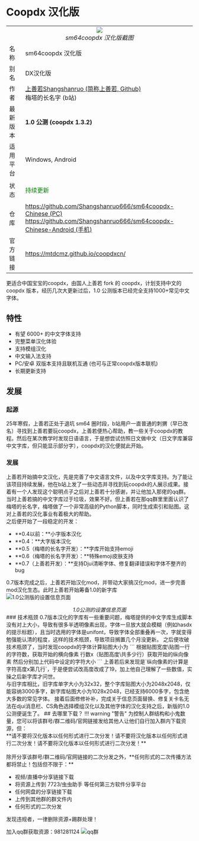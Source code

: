# Coopdx 汉化版
<table>
  <tr>
    <td colspan="2"><center><img src="../../img/coopdxcn.png"/><br><i>sm64coopdx 汉化版截图</i></center></td>
  </tr>
  <tr>
    <td>名称</td>
    <td>sm64coopdx 汉化版</td>
  </tr>
  <tr>
    <td>别名</td>
    <td>DX汉化版</td>
  </tr>
  <tr>
    <td>作者</td>
    <td><a href="https://github.com/Shangshanruo666">上善若Shangshanruo (简称上善若, Github)</a><br><a herf="https://space.bilibili.com/426046208"/>梅塔的长名字 (b站)</a></td>
  </tr>
  <tr>
    <td>最新版本</td>
    <td><b>1.0 公测 (coopdx 1.3.2)</b></td>
  </tr>
  <tr>
    <td>适用平台</td>
    <td>Windows, Android</td>
  </tr>
  <tr>
    <td>状态</td>
    <td><p style="color: green;">持续更新</p></td>
  </tr>
  <tr>
    <td>仓库</td>
    <td><a href="https://github.com/Shangshanruo666/sm64coopdx-Chinese">https://github.com/Shangshanruo666/sm64coopdx-Chinese (PC)</a><br><a href="https://github.com/Shangshanruo666/sm64coopdx-Chinese-Android">https://github.com/Shangshanruo666/sm64coopdx-Chinese-Android (手机)</a></td>
  </tr>
  <tr>
    <td>官方链接</td>
    <td><a href="https://mtdcmz.github.io/coopdxcn">https://mtdcmz.github.io/coopdxcn/</a></td>
  </tr>
</table>

更适合中国宝宝的coopdx，由国人上善若 fork 的 coopdx，计划支持中文的 coopdx 版本，经历几次大更新过后，1.0 公测版本已经完全支持1000+常见中文字体。
## 特性
 - 有望 6000+ 的中文字体支持
 - 完整菜单汉化体验
 - 支持模组汉化
 - 中文输入法支持
 - PC/安卓 双版本支持且联机互通 (也可与正常coopdx版本联机)
 - 长期更新支持
## 发展
### 起源
25年寒假，上善若正处于退坑 sm64 圈时段，b站用户一直普通的刺猬（早已改名）寻找到上善若要玩coopdx，上善若便热心帮助，教一些关于coopdx的教程。然后在某次教学时发现日语语言，于是想尝试仿照日文做中文（日文字库兼容中文字库，但只能显示部分字），coopdx的汉化便就此开始。
### 发展
上善若开始搞中文汉化，先是完善了中文语言文件，以及中文字库支持。为了能让该项目持续发展，他在b站上发了一些动态并寻找到玩coopdx的人展示成果。接着有一个人发现这个聪明点子之后对上善若十分感谢，并让他加入那佬的qq群。  
当时上善若搞的中文字库过于垃圾，效果不好。但上善若在那qq群里里面认识了梅塔的长名字，梅塔做了一个非常高级的Python脚本，同时生成索引和贴图。这对上善若的汉化事业有着极大的帮助。 
<br> 
之后便开始了一段稳定的开发：

 - **0.4以前：**小字版本汉化
 - **0.4：**大字版本汉化
 - **0.5（梅塔的长名字开发）：**字库开始支持emoji
 - **0.6（梅塔的长名字开发）：**特殊emoji皮肤支持
 - **0.7（上善若开发）：**支持Djui清晰字体、修复翻译错误和字体不整齐的bug

0.7版本完成之后，上善若开始汉化mod，并带动大家搞汉化mod，进一步完善mod汉化生态。此时上善若开始筹备1.0的新字库  
![1.0公测版的设置信息页面](../../img/info-cn.jpg)
<center><i>1.0公测的设置信息页面</i></center>
### 技术瓶颈
0.7版本汉化的字库有一些重要问题，梅塔提供的中文字库生成脚本没有对上大小，导致有很多半透明像素出现，字体一旦放大就会模糊（例如hasdx的提示标题），且当时选用的字体是unifont，导致字体全部重叠再一次，字就变得勉强能认清的程度，这样的技术瓶颈，导致项目搁置几个月没更新。  
之后便攻破技术瓶颈了，当时发现coopdx的字体计算贴图大小为
```
根据贴图宽度\贴图一行的字符数，获取开始的横向像素
行数x（贴图高度\共多少行）获取开始的纵向像素
然后分别加上代码中设定的字符大小
```
上善若后来发现是`纵向像素的计算是字符高度x第几行`，于是便尝试改高度改成了19，加上他自己理解了一些数值，实操之后新字库才问世。  
<br>
与旧字库相比，旧字库单字大小为32x32，整个字库贴图大小为2048x2048，仅能容纳3000多字，新字库帖图大小为1028x2048，已经支持6000多字，包含绝大多数的常见字体。  
接着后面修修补补，完成关于信息页面替换、修复关卡名无法在djui消息栏、CS角色选择模组汉化以及其他字体的汉化支持之后，新版的1.0公测便诞生了。
## 去哪里下载？
!!! warning "警告"
    为控制人群结构和小鬼数量，您可以将该群号/群二维码/官网链接发给其他人让他们自行加入群内下载资源，但：<br>
    **请不要将汉化版本以任何形式进行二次分发！请不要将汉化版本以任何形式进行二次分发！请不要将汉化版本以任何形式进行二次分发！**<br><br>
    除开分享该群号/群二维码/官网链接的二次分发之外，**任何形式的二次传播方法都将禁止！包括但不限于：** 
    <ul>
     <li>视频/直播中分享链接下载</li>
     <li>将资源上传到 7723/虫虫助手 等任何第三方软件分享平台</li>
     <li>任何网盘的分享链接下载</li>
     <li>上传到其他群的群文件内</li>
     <li>任何形式的二次分发</li>
    </ul>
    发现违规者，一律删除资源+踢群处理！<br>
    
加入qq群获取资源：981281124
![qq群](../../img/dxcnqq.png)
